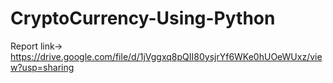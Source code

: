 # CryptoCurrency-Using-Python
Report link-> https://drive.google.com/file/d/1jVggxq8pQII80ysjrYf6WKe0hUOeWUxz/view?usp=sharing
